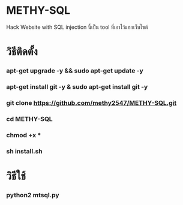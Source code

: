 # METHY-SQL
Hack Website with SQL injection นี้เป็น tool ที่เอาไว้แฮกเว็บไซต์

# วิธีติดตั้ง
### apt-get upgrade -y && sudo apt-get update -y
### apt-get install git -y & sudo  apt-get install git -y 
### git clone https://github.com/methy2547/METHY-SQL.git
### cd METHY-SQL
### chmod +x *
### sh install.sh

# วิธีใช้

### python2 mtsql.py
